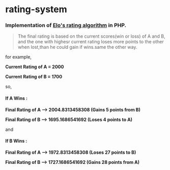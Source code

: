 # rating-system

### Implementation of [Elo's rating algorithm](https://en.wikipedia.org/wiki/Elo_rating_system) in PHP.

>The final rating is based on the current scores(win or loss) of A and B, and the one with highesr current rating loses more points to the other when lost,than he could gain if wins.same the other way.


for example,

**Current Rating of A = 2000**

**Current Rating of B = 1700**

so,
#### If A Wins :
**Final Rating of A --> 2004.8313458308 (Gains 5 points from B)**

**Final Rating of B --> 1695.1686541692 (Loses 4 points to A)**

and
#### If B Wins :
**Final Rating of A --> 1972.8313458308 (Loses 27 points to B)**

**Final Rating of B --> 1727.1686541692 (Gains 28 points from A)**
